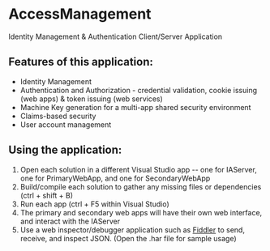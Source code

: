 # AccessManagement
Identity Management &amp; Authentication Client/Server Application

## Features of this application:
- Identity Management
- Authentication and Authorization - credential validation, cookie issuing (web apps) &amp; token issuing (web services)
- Machine Key generation for a multi-app shared security environment
- Claims-based security
- User account management


## Using the application:

1. Open each solution in a different Visual Studio app -- one for IAServer, one for PrimaryWebApp, and one for SecondaryWebApp
2. Build/compile each solution to gather any missing files or dependencies (ctrl + shift + B)
3. Run each app (ctrl + F5 within Visual Studio)
3. The primary and secondary web apps will have their own web interface, and interact with the IAServer
4. Use a web inspector/debugger application such as [Fiddler](https://www.telerik.com/fiddler) to send, receive, and inspect JSON. (Open the .har file for sample usage)
